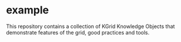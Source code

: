 # example
 This repository contains a collection of KGrid Knowledge Objects that demonstrate features of the grid, good practices and tools.
